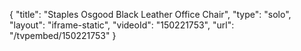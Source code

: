 {
    "title": "Staples Osgood Black Leather Office Chair",
    "type": "solo",
    "layout": "iframe-static",
    "videoId": "150221753",
    "url": "\/tvpembed\/150221753"
}